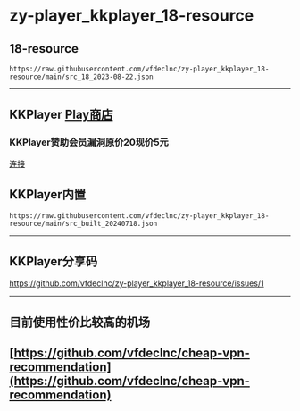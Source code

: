 # zy-player_kkplayer_18-resource 

## 18-resource

`https://raw.githubusercontent.com/vfdeclnc/zy-player_kkplayer_18-resource/main/src_18_2023-08-22.json`

---
## KKPlayer [Play商店](https://play.google.com/store/apps/details?id=cn.xuehuayu.player)

### KKPlayer赞助会员漏洞原价20现价5元
[连接](https://github.com/vfdeclnc/zy-player_kkplayer_18-resource/blob/main/bug-vip.md)


## KKPlayer内置

`https://raw.githubusercontent.com/vfdeclnc/zy-player_kkplayer_18-resource/main/src_built_20240718.json`

---
## KKPlayer分享码

https://github.com/vfdeclnc/zy-player_kkplayer_18-resource/issues/1

---
 
## 目前使用性价比较高的机场  
## [https://github.com/vfdeclnc/cheap-vpn-recommendation](https://github.com/vfdeclnc/cheap-vpn-recommendation)

